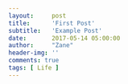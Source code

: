 ```yaml
---
layout:     post
title:      'First Post'
subtitle:   'Example Post'
date:       2017-05-14 05:00:00
author:     "Zane"
header-img: ''
comments: true
tags: [ Life ]
---
```

